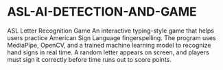 # ASL-AI-DETECTION-AND-GAME
ASL Letter Recognition Game An interactive typing-style game that helps users practice American Sign Language fingerspelling. The program uses MediaPipe, OpenCV, and a trained machine learning model to recognize hand signs in real time. A random letter appears on screen, and players must sign it correctly before time runs out to score points.
